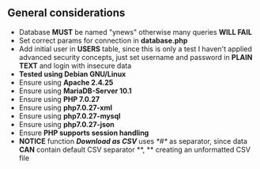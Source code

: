 ## General considerations

- Database **MUST** be named "ynews" otherwise many queries **WILL FAIL** 
- Set correct params for connection in **database.php**
- Add initial user in **USERS** table, since this is only a test I haven't applied advanced security concepts, just set username and password in **PLAIN TEXT** and login with insecure data
- **Tested using Debian GNU/Linux**
- Ensure using **Apache 2.4.25**
- Ensure using **MariaDB-Server 10.1**
- Ensure using **PHP 7.0.27**
- Ensure using **php7.0.27-xml**
- Ensure using **php7.0.27-mysql**
- Ensure using **php7.0.27-json**
- Ensure **PHP supports session handling**
- **NOTICE** function ***Download as CSV*** uses *\*#\** as separator, since data **CAN** contain default CSV separator **, ** creating an unformatted CSV file


